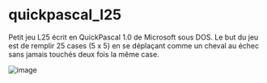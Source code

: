 # quickpascal_l25
Petit jeu L25 écrit en QuickPascal 1.0 de Microsoft sous DOS.
Le but du jeu est de remplir 25 cases (5 x 5) en se déplaçant comme un cheval au échec sans jamais touchés deux fois la même case.

![image](https://user-images.githubusercontent.com/11842176/146069695-e49d198a-8e51-409b-ac6c-a4c94765aae2.png)

